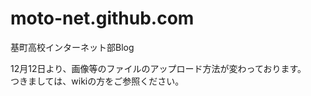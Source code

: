 moto-net.github.com
===================

基町高校インターネット部Blog 

12月12日より、画像等のファイルのアップロード方法が変わっております。  
つきましては、wikiの方をご参照ください。
